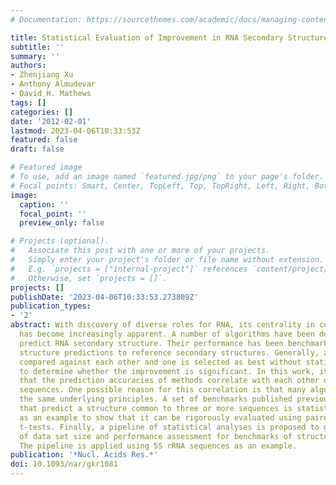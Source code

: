 ```yaml
---
# Documentation: https://sourcethemes.com/academic/docs/managing-content/

title: Statistical Evaluation of Improvement in RNA Secondary Structure Prediction
subtitle: ''
summary: ''
authors:
- Zhenjiang Xu
- Anthony Almudevar
- David H. Mathews
tags: []
categories: []
date: '2012-02-01'
lastmod: 2023-04-06T10:33:53Z
featured: false
draft: false

# Featured image
# To use, add an image named `featured.jpg/png` to your page's folder.
# Focal points: Smart, Center, TopLeft, Top, TopRight, Left, Right, BottomLeft, Bottom, BottomRight.
image:
  caption: ''
  focal_point: ''
  preview_only: false

# Projects (optional).
#   Associate this post with one or more of your projects.
#   Simply enter your project's folder or file name without extension.
#   E.g. `projects = ["internal-project"]` references `content/project/deep-learning/index.md`.
#   Otherwise, set `projects = []`.
projects: []
publishDate: '2023-04-06T10:33:53.273809Z'
publication_types:
- '2'
abstract: With discovery of diverse roles for RNA, its centrality in cellular functions
  has become increasingly apparent. A number of algorithms have been developed to
  predict RNA secondary structure. Their performance has been benchmarked by comparing
  structure predictions to reference secondary structures. Generally, algorithms are
  compared against each other and one is selected as best without statistical testing
  to determine whether the improvement is significant. In this work, it is demonstrated
  that the prediction accuracies of methods correlate with each other over sets of
  sequences. One possible reason for this correlation is that many algorithms use
  the same underlying principles. A set of benchmarks published previously for programs
  that predict a structure common to three or more sequences is statistically analyzed
  as an example to show that it can be rigorously evaluated using paired two-sample
  t-tests. Finally, a pipeline of statistical analyses is proposed to guide the choice
  of data set size and performance assessment for benchmarks of structure prediction.
  The pipeline is applied using 5S rRNA sequences as an example.
publication: '*Nucl. Acids Res.*'
doi: 10.1093/nar/gkr1081
---
```

